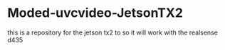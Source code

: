 # Moded-uvcvideo-JetsonTX2
this is a repository for the jetson tx2 to so it will work with the realsense d435
